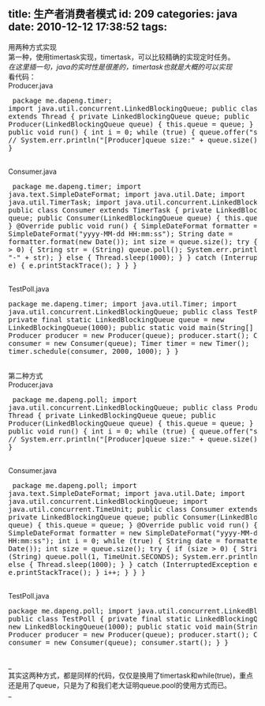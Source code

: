title: 生产者消费者模式
id: 209
categories: java
date: 2010-12-12 17:38:52
tags:
---

用两种方式实现
</br>第一种，使用timertask实现，timertask，可以比较精确的实现定时任务。
</br>_在这里插一句，java的实时性是很差的，timertask也就是大概的可以实现_
</br>看代码：
</br>Producer.java
</br><pre>
package me.dapeng.timer;
import java.util.concurrent.LinkedBlockingQueue;
public class Producer extends Thread {
	private LinkedBlockingQueue queue;
	public Producer(LinkedBlockingQueue queue) {
		this.queue = queue;
	}
	@Override
	public void run() {
		int i = 0;
		while (true) {
			queue.offer(&quot;string&quot; + i);
			// System.err.println(&quot;[Producer]queue size:&quot; + queue.size());
			i++;
		}
	}
}
</pre>
</br>Consumer.java
</br><pre>
package me.dapeng.timer;
import java.text.SimpleDateFormat;
import java.util.Date;
import java.util.TimerTask;
import java.util.concurrent.LinkedBlockingQueue;
public class Consumer extends TimerTask {
	private LinkedBlockingQueue queue;
	public Consumer(LinkedBlockingQueue queue) {
		this.queue = queue;
	}
	@Override
	public void run() {
		SimpleDateFormat formatter = new SimpleDateFormat(&quot;yyyy-MM-dd HH:mm:ss&quot;);
		String date = formatter.format(new Date());
		int size = queue.size();
		try {
			if (size &gt; 0) {
				String str = (String) queue.poll();
				System.err.println(date + &quot;-&quot; + str);
			} else {
				Thread.sleep(1000);
			}
		} catch (InterruptedException e) {
			e.printStackTrace();
		}
	}
}
</pre>
</br>TestPoll.java
</br><pre>
package me.dapeng.timer;
import java.util.Timer;
import java.util.concurrent.LinkedBlockingQueue;
public class TestPoll {
	private final static LinkedBlockingQueue queue = new LinkedBlockingQueue(1000);
	public static void main(String[] args) {
		Producer producer = new Producer(queue);
		producer.start();
		Consumer consumer = new Consumer(queue);
		Timer timer = new Timer();
		timer.schedule(consumer, 2000, 1000);
	}
}
</pre>
</br>第二种方式
</br>Producer.java
</br><pre>
package me.dapeng.poll;
import java.util.concurrent.LinkedBlockingQueue;
public class Producer extends Thread {
	private LinkedBlockingQueue queue;
	public Producer(LinkedBlockingQueue queue) {
		this.queue = queue;
	}
	@Override
	public void run() {
		int i = 0;
		while (true) {
			queue.offer(&quot;string&quot; + i);
			// System.err.println(&quot;[Producer]queue size:&quot; + queue.size());
			i++;
		}
	}
}
</pre>
</br>Consumer.java
</br><pre>
package me.dapeng.poll;
import java.text.SimpleDateFormat;
import java.util.Date;
import java.util.concurrent.LinkedBlockingQueue;
import java.util.concurrent.TimeUnit;
public class Consumer extends Thread {
	private LinkedBlockingQueue queue;
	public Consumer(LinkedBlockingQueue queue) {
		this.queue = queue;
	}
	@Override
	public void run() {
		SimpleDateFormat formatter = new SimpleDateFormat(&quot;yyyy-MM-dd HH:mm:ss&quot;);
		int i = 0;
		while (true) {
			String date = formatter.format(new Date());
			int size = queue.size();
			try {
				if (size &gt; 0) {
					String str = (String) queue.poll(1, TimeUnit.SECONDS);
					System.err.println(str);
				} else {
					Thread.sleep(1000);
				}
			} catch (InterruptedException e) {
				e.printStackTrace();
			}
			i++;
		}
	}
}
</pre>
</br>TestPoll.java
</br><pre>
package me.dapeng.poll;
import java.util.concurrent.LinkedBlockingQueue;
public class TestPoll {
	private final static LinkedBlockingQueue queue = new LinkedBlockingQueue(1000);
	public static void main(String[] args) {
		Producer producer = new Producer(queue);
		producer.start();
		Consumer consumer = new Consumer(queue);
		consumer.start();
	}
}
</pre>
</br>_
</br>其实这两种方式，都是同样的代码，仅仅是换用了timertask和while(true)，重点还是用了queue，只是为了和我们老大证明queue.pool的使用方式而已。
</br>_
